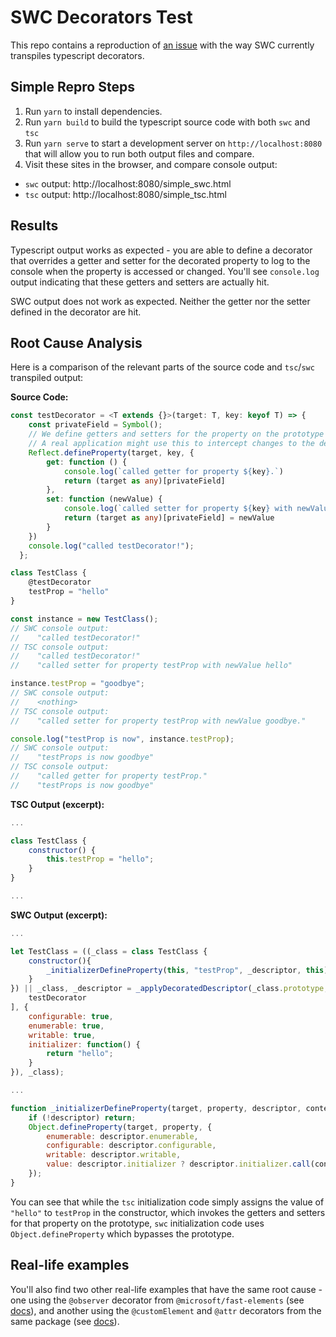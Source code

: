 # SWC Decorators Test

This repo contains a reproduction of [an issue](https://github.com/swc-project/swc/issues/2655) with the way SWC currently transpiles typescript decorators.

## Simple Repro Steps

1. Run `yarn` to install dependencies.
2. Run `yarn build` to build the typescript source code with both `swc` and `tsc`
3. Run `yarn serve` to start a development server on `http://localhost:8080` that will allow you to run both output files and compare.
4. Visit these sites in the browser, and compare console output:
  - `swc` output: http://localhost:8080/simple_swc.html
  - `tsc` output: http://localhost:8080/simple_tsc.html

## Results

Typescript output works as expected - you are able to define a decorator that overrides a getter and setter for the decorated property to log to the console when the property is accessed or changed. You'll see `console.log` output indicating that these getters and setters are actually hit.

SWC output does not work as expected. Neither the getter nor the setter defined in the decorator are hit.


## Root Cause Analysis

Here is a comparison of the relevant parts of the source code and `tsc`/`swc` transpiled output:

**Source Code:**
```ts
const testDecorator = <T extends {}>(target: T, key: keyof T) => {
    const privateField = Symbol();
    // We define getters and setters for the property on the prototype of the class
    // A real application might use this to intercept changes to the decorated property..
    Reflect.defineProperty(target, key, {
        get: function () {
            console.log(`called getter for property ${key}.`)
            return (target as any)[privateField]
        },
        set: function (newValue) {
            console.log(`called setter for property ${key} with newValue ${newValue}.`)
            return (target as any)[privateField] = newValue
        }
    })
    console.log("called testDecorator!");
  };

class TestClass {
    @testDecorator
    testProp = "hello"
}

const instance = new TestClass();
// SWC console output:
//    "called testDecorator!"
// TSC console output:
//    "called testDecorator!"
//    "called setter for property testProp with newValue hello"

instance.testProp = "goodbye";
// SWC console output:
//    <nothing>
// TSC console output:
//    "called setter for property testProp with newValue goodbye."

console.log("testProp is now", instance.testProp);
// SWC console output:
//    "testProps is now goodbye"
// TSC console output:
//    "called getter for property testProp."
//    "testProps is now goodbye"
```

**TSC Output (excerpt):**
```js
...

class TestClass {
    constructor() {
        this.testProp = "hello";
    }
}

...
```

**SWC Output (excerpt):**
```js
...

let TestClass = ((_class = class TestClass {
    constructor(){
        _initializerDefineProperty(this, "testProp", _descriptor, this);
    }
}) || _class, _descriptor = _applyDecoratedDescriptor(_class.prototype, "testProp", [
    testDecorator
], {
    configurable: true,
    enumerable: true,
    writable: true,
    initializer: function() {
        return "hello";
    }
}), _class);

...

function _initializerDefineProperty(target, property, descriptor, context) {
    if (!descriptor) return;
    Object.defineProperty(target, property, {
        enumerable: descriptor.enumerable,
        configurable: descriptor.configurable,
        writable: descriptor.writable,
        value: descriptor.initializer ? descriptor.initializer.call(context) : void 0
    });
}
```

You can see that while the `tsc` initialization code simply assigns the value of `"hello"` to `testProp` in the constructor, which invokes the getters and setters for that property on the prototype, `swc` initialization code uses `Object.defineProperty` which bypasses the prototype.

## Real-life examples

You'll also find two other real-life examples that have the same root cause - one using the `@observer` decorator from `@microsoft/fast-elements` (see [docs](https://www.fast.design/docs/fast-element/observables-and-state)), and another using the `@customElement` and `@attr` decorators from the same package (see [docs](https://www.fast.design/docs/fast-element/defining-elements)).
